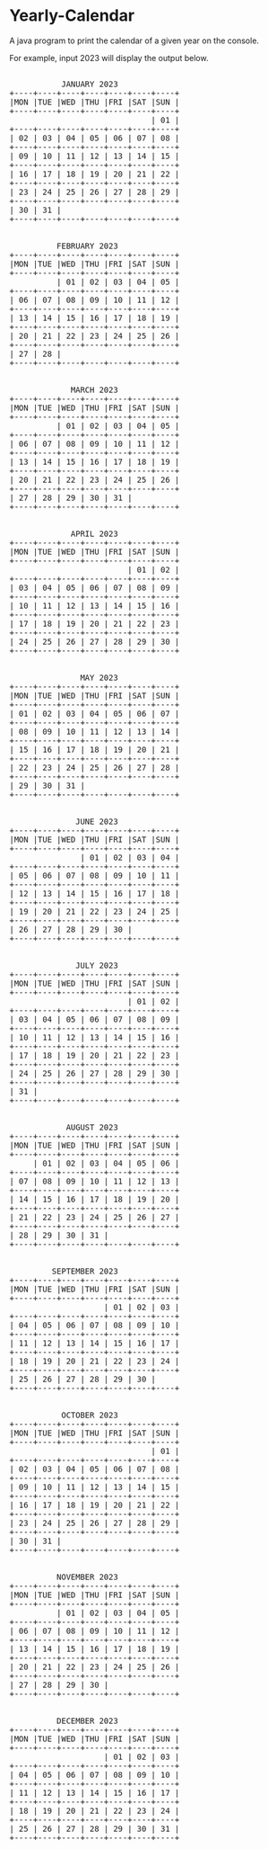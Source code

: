 # Yearly-Calendar
A java program to print the calendar of a given year on the console.

For example, input 2023 will display the output below.
<pre>

           JANUARY 2023
+----+----+----+----+----+----+----+
|MON |TUE |WED |THU |FRI |SAT |SUN |
+----+----+----+----+----+----+----+
                              | 01 |
+----+----+----+----+----+----+----+
| 02 | 03 | 04 | 05 | 06 | 07 | 08 |
+----+----+----+----+----+----+----+
| 09 | 10 | 11 | 12 | 13 | 14 | 15 |
+----+----+----+----+----+----+----+
| 16 | 17 | 18 | 19 | 20 | 21 | 22 |
+----+----+----+----+----+----+----+
| 23 | 24 | 25 | 26 | 27 | 28 | 29 |
+----+----+----+----+----+----+----+
| 30 | 31 |
+----+----+----+----+----+----+----+


          FEBRUARY 2023
+----+----+----+----+----+----+----+
|MON |TUE |WED |THU |FRI |SAT |SUN |
+----+----+----+----+----+----+----+
          | 01 | 02 | 03 | 04 | 05 |
+----+----+----+----+----+----+----+
| 06 | 07 | 08 | 09 | 10 | 11 | 12 |
+----+----+----+----+----+----+----+
| 13 | 14 | 15 | 16 | 17 | 18 | 19 |
+----+----+----+----+----+----+----+
| 20 | 21 | 22 | 23 | 24 | 25 | 26 |
+----+----+----+----+----+----+----+
| 27 | 28 |
+----+----+----+----+----+----+----+


             MARCH 2023
+----+----+----+----+----+----+----+
|MON |TUE |WED |THU |FRI |SAT |SUN |
+----+----+----+----+----+----+----+
          | 01 | 02 | 03 | 04 | 05 |
+----+----+----+----+----+----+----+
| 06 | 07 | 08 | 09 | 10 | 11 | 12 |
+----+----+----+----+----+----+----+
| 13 | 14 | 15 | 16 | 17 | 18 | 19 |
+----+----+----+----+----+----+----+
| 20 | 21 | 22 | 23 | 24 | 25 | 26 |
+----+----+----+----+----+----+----+
| 27 | 28 | 29 | 30 | 31 |
+----+----+----+----+----+----+----+


             APRIL 2023
+----+----+----+----+----+----+----+
|MON |TUE |WED |THU |FRI |SAT |SUN |
+----+----+----+----+----+----+----+
                         | 01 | 02 |
+----+----+----+----+----+----+----+
| 03 | 04 | 05 | 06 | 07 | 08 | 09 |
+----+----+----+----+----+----+----+
| 10 | 11 | 12 | 13 | 14 | 15 | 16 |
+----+----+----+----+----+----+----+
| 17 | 18 | 19 | 20 | 21 | 22 | 23 |
+----+----+----+----+----+----+----+
| 24 | 25 | 26 | 27 | 28 | 29 | 30 |
+----+----+----+----+----+----+----+


               MAY 2023
+----+----+----+----+----+----+----+
|MON |TUE |WED |THU |FRI |SAT |SUN |
+----+----+----+----+----+----+----+
| 01 | 02 | 03 | 04 | 05 | 06 | 07 |
+----+----+----+----+----+----+----+
| 08 | 09 | 10 | 11 | 12 | 13 | 14 |
+----+----+----+----+----+----+----+
| 15 | 16 | 17 | 18 | 19 | 20 | 21 |
+----+----+----+----+----+----+----+
| 22 | 23 | 24 | 25 | 26 | 27 | 28 |
+----+----+----+----+----+----+----+
| 29 | 30 | 31 |
+----+----+----+----+----+----+----+


              JUNE 2023
+----+----+----+----+----+----+----+
|MON |TUE |WED |THU |FRI |SAT |SUN |
+----+----+----+----+----+----+----+
               | 01 | 02 | 03 | 04 |
+----+----+----+----+----+----+----+
| 05 | 06 | 07 | 08 | 09 | 10 | 11 |
+----+----+----+----+----+----+----+
| 12 | 13 | 14 | 15 | 16 | 17 | 18 |
+----+----+----+----+----+----+----+
| 19 | 20 | 21 | 22 | 23 | 24 | 25 |
+----+----+----+----+----+----+----+
| 26 | 27 | 28 | 29 | 30 |
+----+----+----+----+----+----+----+


              JULY 2023
+----+----+----+----+----+----+----+
|MON |TUE |WED |THU |FRI |SAT |SUN |
+----+----+----+----+----+----+----+
                         | 01 | 02 |
+----+----+----+----+----+----+----+
| 03 | 04 | 05 | 06 | 07 | 08 | 09 |
+----+----+----+----+----+----+----+
| 10 | 11 | 12 | 13 | 14 | 15 | 16 |
+----+----+----+----+----+----+----+
| 17 | 18 | 19 | 20 | 21 | 22 | 23 |
+----+----+----+----+----+----+----+
| 24 | 25 | 26 | 27 | 28 | 29 | 30 |
+----+----+----+----+----+----+----+
| 31 |
+----+----+----+----+----+----+----+


            AUGUST 2023
+----+----+----+----+----+----+----+
|MON |TUE |WED |THU |FRI |SAT |SUN |
+----+----+----+----+----+----+----+
     | 01 | 02 | 03 | 04 | 05 | 06 |
+----+----+----+----+----+----+----+
| 07 | 08 | 09 | 10 | 11 | 12 | 13 |
+----+----+----+----+----+----+----+
| 14 | 15 | 16 | 17 | 18 | 19 | 20 |
+----+----+----+----+----+----+----+
| 21 | 22 | 23 | 24 | 25 | 26 | 27 |
+----+----+----+----+----+----+----+
| 28 | 29 | 30 | 31 |
+----+----+----+----+----+----+----+


         SEPTEMBER 2023
+----+----+----+----+----+----+----+
|MON |TUE |WED |THU |FRI |SAT |SUN |
+----+----+----+----+----+----+----+
                    | 01 | 02 | 03 |
+----+----+----+----+----+----+----+
| 04 | 05 | 06 | 07 | 08 | 09 | 10 |
+----+----+----+----+----+----+----+
| 11 | 12 | 13 | 14 | 15 | 16 | 17 |
+----+----+----+----+----+----+----+
| 18 | 19 | 20 | 21 | 22 | 23 | 24 |
+----+----+----+----+----+----+----+
| 25 | 26 | 27 | 28 | 29 | 30 |
+----+----+----+----+----+----+----+


           OCTOBER 2023
+----+----+----+----+----+----+----+
|MON |TUE |WED |THU |FRI |SAT |SUN |
+----+----+----+----+----+----+----+
                              | 01 |
+----+----+----+----+----+----+----+
| 02 | 03 | 04 | 05 | 06 | 07 | 08 |
+----+----+----+----+----+----+----+
| 09 | 10 | 11 | 12 | 13 | 14 | 15 |
+----+----+----+----+----+----+----+
| 16 | 17 | 18 | 19 | 20 | 21 | 22 |
+----+----+----+----+----+----+----+
| 23 | 24 | 25 | 26 | 27 | 28 | 29 |
+----+----+----+----+----+----+----+
| 30 | 31 |
+----+----+----+----+----+----+----+


          NOVEMBER 2023
+----+----+----+----+----+----+----+
|MON |TUE |WED |THU |FRI |SAT |SUN |
+----+----+----+----+----+----+----+
          | 01 | 02 | 03 | 04 | 05 |
+----+----+----+----+----+----+----+
| 06 | 07 | 08 | 09 | 10 | 11 | 12 |
+----+----+----+----+----+----+----+
| 13 | 14 | 15 | 16 | 17 | 18 | 19 |
+----+----+----+----+----+----+----+
| 20 | 21 | 22 | 23 | 24 | 25 | 26 |
+----+----+----+----+----+----+----+
| 27 | 28 | 29 | 30 |
+----+----+----+----+----+----+----+


          DECEMBER 2023
+----+----+----+----+----+----+----+
|MON |TUE |WED |THU |FRI |SAT |SUN |
+----+----+----+----+----+----+----+
                    | 01 | 02 | 03 |
+----+----+----+----+----+----+----+
| 04 | 05 | 06 | 07 | 08 | 09 | 10 |
+----+----+----+----+----+----+----+
| 11 | 12 | 13 | 14 | 15 | 16 | 17 |
+----+----+----+----+----+----+----+
| 18 | 19 | 20 | 21 | 22 | 23 | 24 |
+----+----+----+----+----+----+----+
| 25 | 26 | 27 | 28 | 29 | 30 | 31 |
+----+----+----+----+----+----+----+

</pre>
